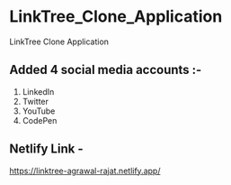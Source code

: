 # LinkTree_Clone_Application


LinkTree Clone Application

## Added 4 social media accounts :-

1. LinkedIn
2. Twitter
3. YouTube
4. CodePen

## Netlify Link -

https://linktree-agrawal-rajat.netlify.app/
